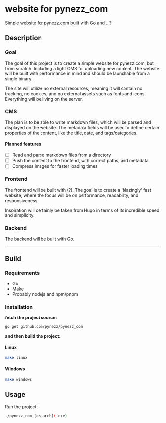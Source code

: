 # website for pynezz_com

Simple website for pynezz.com built with Go and ...?

## Description

### Goal

The goal of this project is to create a simple website for pynezz.com, but from scratch. Including a light CMS for uploading new content. The website will be built with performance in mind and should be launchable from a single binary.

The site will utilize no external resources, meaning it will contain no tracking, no cookies, and no external assets such as fonts and icons.
Everything will be living on the server.

### CMS

The plan is to be able to write markdown files, which will be parsed and displayed on the website. The metadata fields will be used to define certain properties of the content, like the title, date, and tags/categories.

#### Planned features

- [ ] Read and parse markdown files from a directory
- [ ] Push the content to the frontend, with correct paths, and metadata
- [ ] Compress images for faster loading times

### Frontend

The frontend will be built with (?).
The goal is to create a 'blazingly' fast website, where the focus will be on performance, readability, and responsiveness.

Inspiration will certainly be taken from [Hugo](https://gohugo.io/) in terms of its incredible speed and simplicity.

### Backend

The backend will be built with Go.

---

## Build

### Requirements

- Go
- Make
- Probably nodejs and npm/pnpm

### Installation

**fetch the project source:**

```bash
go get github.com/pynezz/pynezz_com
```

**and then build the project:**

#### Linux

```bash
make linux
```

#### Windows

```bash
make windows
```

## Usage

Run the project:

```bash
./pynezz_com_[os_arch](.exe)
```
